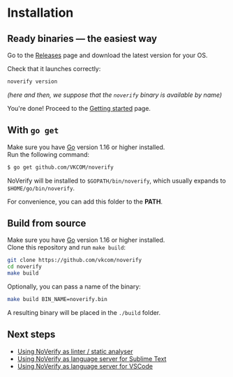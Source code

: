 # Installation

## Ready binaries — the easiest way

Go to the [Releases](https://github.com/vkcom/noverify/releases) page and download the latest version for your OS.

Check that it launches correctly:

```bash
noverify version
```

*(here and then, we suppose that the `noverify` binary is available by name)*

You're done! Proceed to the [Getting started](/docs/getting_started.md) page.

## With `go get`

Make sure you have [Go](https://golang.org/dl/) version 1.16 or higher installed.  
Run the following command:

```sh
$ go get github.com/VKCOM/noverify
```

NoVerify will be installed to `$GOPATH/bin/noverify`, which usually expands to `$HOME/go/bin/noverify`.

For convenience, you can add this folder to the **PATH**.

## Build from source

Make sure you have [Go](https://golang.org/dl/) version 1.16 or higher installed.  
Clone this repository and run `make build`:

```bash
git clone https://github.com/vkcom/noverify
cd noverify
make build
```

Optionally, you can pass a name of the binary:

```bash
make build BIN_NAME=noverify.bin
```

A resulting binary will be placed in the `./build` folder.

## Next steps

- [Using NoVerify as linter / static analyser](/docs/getting_started.md)
- [Using NoVerify as language server for Sublime Text](sublime-plugin.md)
- [Using NoVerify as language server for VSCode](vscode-plugin.md)